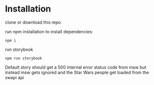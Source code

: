 # Installation

clone or download this repo

run npm installation to install dependencies:

```
npm i
```

run storybook

```
npm run storybook
```

Default story should get a 500 internal error status code from msw but instead msw gets ignored and the Star Wars people get loaded from the swapi api
